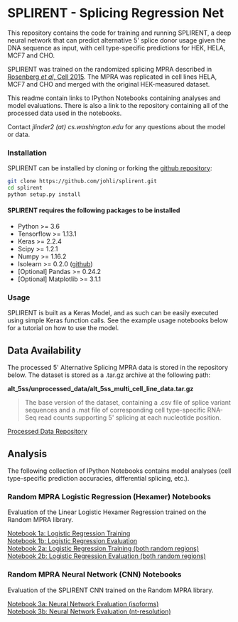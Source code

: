 # SPLIRENT - Splicing Regression Net
This repository contains the code for training and running SPLIRENT, a deep neural network that can predict alternative 5' splice donor usage given the DNA sequence as input, with cell type-specific predictions for HEK, HELA, MCF7 and CHO.

SPLIRENT was trained on the randomized splicing MPRA described in [Rosenberg *et al*, Cell 2015](https://doi.org/10.1016/j.cell.2015.09.054). The MPRA was replicated in cell lines HELA, MCF7 and CHO and merged with the original HEK-measured dataset.

This readme contain links to IPython Notebooks containing analyses and model evaluations. There is also a link to the repository containing all of the processed data used in the notebooks.

Contact *jlinder2 (at) cs.washington.edu* for any questions about the model or data.

### Installation
SPLIRENT can be installed by cloning or forking the [github repository](https://github.com/johli/splirent.git):
```sh
git clone https://github.com/johli/splirent.git
cd splirent
python setup.py install
```

#### SPLIRENT requires the following packages to be installed
- Python >= 3.6
- Tensorflow >= 1.13.1
- Keras >= 2.2.4
- Scipy >= 1.2.1
- Numpy >= 1.16.2
- Isolearn >= 0.2.0 ([github](https://github.com/johli/isolearn.git))
- [Optional] Pandas >= 0.24.2
- [Optional] Matplotlib >= 3.1.1

### Usage
SPLIRENT is built as a Keras Model, and as such can be easily executed using simple Keras function calls.
See the example usage notebooks below for a tutorial on how to use the model.

## Data Availability
The processed 5' Alternative Splicing MPRA data is stored in the repository below. The dataset is stored as a .tar.gz archive at the following path:

**alt_5ss/unprocessed_data/alt_5ss_multi_cell_line_data.tar.gz**
> The base version of the dataset, containing a .csv file of splice variant sequences and a .mat file of corresponding cell type-specific RNA-Seq read counts supporting 5' splicing at each nucleotide position.

[Processed Data Repository](https://drive.google.com/drive/folders/1v00-sVAfUkWKK0W7Ti3xbNI6dS56ebbp?usp=sharing)<br/>

## Analysis
The following collection of IPython Notebooks contains model analyses (cell type-specific prediction accuracies, differential splicing, etc.).

### Random MPRA Logistic Regression (Hexamer) Notebooks
Evaluation of the Linear Logistic Hexamer Regression trained on the Random MPRA library.

[Notebook 1a: Logistic Regression Training](https://nbviewer.jupyter.org/github/johli/splirent/blob/master/logistic_regression/splirent_5ss_logistic_regression_multicell.ipynb)<br/>
[Notebook 1b: Logistic Regression Evaluation](https://nbviewer.jupyter.org/github/johli/splirent/blob/master/logistic_regression/splirent_5ss_logistic_regression_multicell_eval.ipynb)<br/>
[Notebook 2a: Logistic Regression Training (both random regions)](https://nbviewer.jupyter.org/github/johli/splirent/blob/master/logistic_regression/splirent_5ss_logistic_regression_both_regions_multicell.ipynb)<br/>
[Notebook 2b: Logistic Regression Evaluation (both random regions)](https://nbviewer.jupyter.org/github/johli/splirent/blob/master/logistic_regression/splirent_5ss_logistic_regression_both_regions_multicell_eval.ipynb)<br/>

### Random MPRA Neural Network (CNN) Notebooks
Evaluation of the SPLIRENT CNN trained on the Random MPRA library.

[Notebook 3a: Neural Network Evaluation (isoforms)](https://nbviewer.jupyter.org/github/johli/splirent/blob/master/misc/evaluate_a5ss_splirent_model_only_random_regions_sgd.ipynb)<br/>
[Notebook 3b: Neural Network Evaluation (nt-resolution)](https://nbviewer.jupyter.org/github/johli/splirent/blob/master/misc/evaluate_a5ss_splirent_model_only_random_regions_cuts_sgd.ipynb)<br/>
